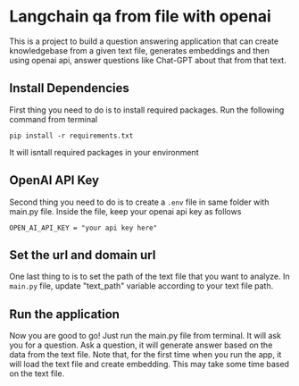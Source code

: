 
# Langchain qa from file with openai 

This is a project to build a question answering application that can create knowledgebase from a given text file, generates embeddings and then using openai api, answer questions like Chat-GPT about that from that text.   

## Install Dependencies
First thing you need to do is to install required packages. Run the following command from terminal 

```
pip install -r requirements.txt
```
It will isntall required packages in your environment

## OpenAI API Key
Second thing you need to do is to create a ```.env``` file in same folder with main.py file. Inside the file, keep your openai api key as follows
```
OPEN_AI_API_KEY = "your api key here"
```
## Set the url and domain url
One last thing to is to set the path of the text file that you want to analyze. In ```main.py``` file, update "text_path" variable according to your text file path. 

## Run the application
Now you are good to go! Just run the main.py file from terminal. It will ask you for a question. Ask a question, it will generate answer based on the data from the text file. Note that, for the first time when you run the app, it will load the text file and create embedding. This may take some time based on the text file. 
